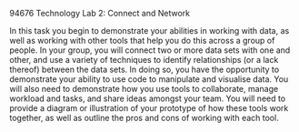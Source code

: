 94676 Technology Lab 2: Connect and Network

In this task you begin to demonstrate your abilities in working with data, as well as working with other tools that help you do this across a group of people. In your group, you will connect two or more data sets with one and other, and use a variety of techniques to identify relationships (or a lack thereof) between the data sets. In doing so, you have the opportunity to demonstrate your ability to use code to manipulate and visualise data. You will also need to demonstrate how you use tools to collaborate, manage workload and tasks, and share ideas amongst your team. You will need to provide a diagram or illustration of your prototype of how these tools work together, as well as outline the pros and cons of working with each tool.

